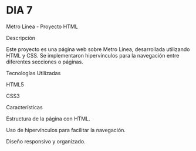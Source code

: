 # DIA 7

Metro Línea - Proyecto HTML

Descripción

Este proyecto es una página web sobre Metro Línea, desarrollada utilizando HTML y CSS. Se implementaron hipervínculos para la navegación entre diferentes secciones o páginas.

Tecnologías Utilizadas

HTML5

CSS3

Características

Estructura de la página con HTML.

Uso de hipervínculos para facilitar la navegación.

Diseño responsivo y organizado.